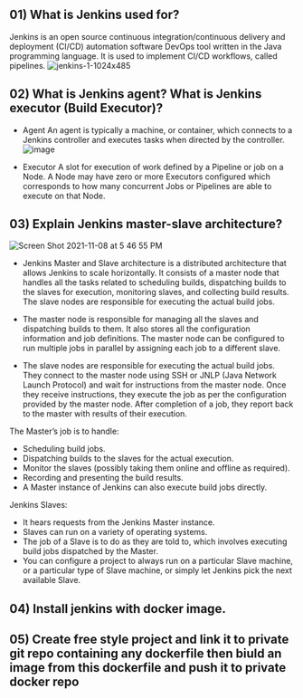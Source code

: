## 01) What is Jenkins used for?
Jenkins is an open source continuous integration/continuous delivery and deployment (CI/CD) automation software DevOps tool written in the Java programming language. It is used to implement CI/CD workflows, called pipelines.
![jenkins-1-1024x485](https://user-images.githubusercontent.com/28235504/215786517-73cf756a-e442-4e69-bfa3-394101f4824a.png)


## 02) What is Jenkins agent? What is Jenkins executor (Build Executor)?
  - Agent
  An agent is typically a machine, or container, which connects to a Jenkins controller and executes tasks when directed by the controller.
  ![image](https://user-images.githubusercontent.com/28235504/215788259-0a9386b4-3bd1-4deb-a75c-ff1832497e27.png)

  - Executor
  A slot for execution of work defined by a Pipeline or job on a Node. A Node may have zero or more Executors configured which corresponds to how many concurrent Jobs or Pipelines are able to execute on that Node.

## 03) Explain Jenkins master-slave architecture?
![Screen Shot 2021-11-08 at 5 46 55 PM](https://user-images.githubusercontent.com/28235504/215790667-9ee2f1a1-739e-4158-9473-29b006d52f95.png)
- Jenkins Master and Slave architecture is a distributed architecture that allows Jenkins to scale horizontally. It consists of a master node that handles all the tasks related to scheduling builds, dispatching builds to the slaves for execution, monitoring slaves, and collecting build results. The slave nodes are responsible for executing the actual build jobs.

- The master node is responsible for managing all the slaves and dispatching builds to them. It also stores all the configuration information and job definitions. The master node can be configured to run multiple jobs in parallel by assigning each job to a different slave.

- The slave nodes are responsible for executing the actual build jobs. They connect to the master node using SSH or JNLP (Java Network Launch Protocol) and wait for instructions from the master node. Once they receive instructions, they execute the job as per the configuration provided by the master node. After completion of a job, they report back to the master with results of their execution.

The Master’s job is to handle:
 - Scheduling build jobs.
 - Dispatching builds to the slaves for the actual execution.
 - Monitor the slaves (possibly taking them online and offline as required).
 - Recording and presenting the build results.
 - A Master instance of Jenkins can also execute build jobs directly.

Jenkins Slaves:
 - It hears requests from the Jenkins Master instance.
 - Slaves can run on a variety of operating systems.
 - The job of a Slave is to do as they are told to, which involves executing build jobs dispatched by the Master.
 - You can configure a project to always run on a particular Slave machine, or a particular type of Slave machine, or simply let Jenkins pick the next available Slave.



## 04) Install jenkins with docker image.


## 05) Create free style project and link it to private git repo containing any dockerfile then biuld an image from this dockerfile and push it to private docker repo  
